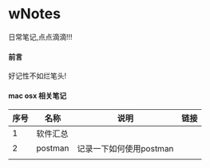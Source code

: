# wNotes
日常笔记,点点滴滴!!!





#### 前言

好记性不如烂笔头!



#### mac osx 相关笔记

| 序号   | 名称      | 说明              | 链接   |
| ---- | ------- | --------------- | ---- |
| 1    | 软件汇总    |                 |      |
| 2    | postman | 记录一下如何使用postman |      |
|      |         |                 |      |

